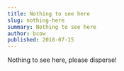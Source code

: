 ```yaml
---
title: Nothing to see here
slug: nothing-here
summary: Nothing to see here
author: bcow
published: 2018-07-15
---
```


Nothing to see here, please disperse!
